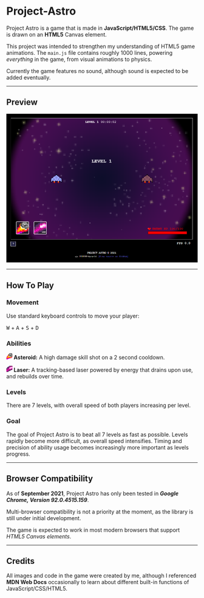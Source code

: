 # Project-Astro

Project Astro is a game that is made in <b>JavaScript/HTML5/CSS</b>. The game is drawn on an <b>HTML5</b> Canvas element.

This project was intended to strengthen my understanding of HTML5 game animations. The `main.js` file contains roughly 1000 lines, powering _everything_ in the game, from visual animations to physics.

Currently the game features no sound, although sound is expected to be added eventually.

-----
## Preview
![Preview Image](/game/images/preview.png)

-----
## How To Play
### **Movement**
Use standard keyboard controls to move your player:

<kbd>W</kbd> + <kbd>A</kbd> + <kbd>S</kbd> + <kbd>D</kbd>


### **Abilities**
**<img src="game/images/asteroid.png" width="16" height="16"/> Asteroid:** 
A high damage skill shot on a 2 second cooldown.

**<img src="game/images/beam.png" width="16" height="16"/> Laser:** 
A tracking-based laser powered by energy that drains upon use, and rebuilds over time.

### **Levels**
There are 7 levels, with overall speed of both players increasing per level.

### **Goal**
The goal of Project Astro is to beat all 7 levels as fast as possible. Levels rapidly become more difficult, as overall speed intensifies. Timing and precision of ability usage becomes increasingly more important as levels progress.

-----
## Browser Compatibility

As of **September 2021**, Project Astro has only been tested in _**Google Chrome,  Version 92.0.4515.159**_. 

Multi-browser compatibility is not a priority at the moment, as the library is still under initial development.

The game is expected to work in most modern browsers that support _HTML5 Canvas elements_.

-----
## Credits
All images and code in the game were created by me, although I referenced <b>MDN Web Docs</b> occasionally to learn about different built-in functions of JavaScript/CSS/HTML5. 